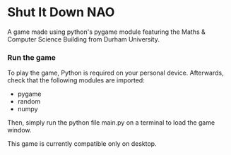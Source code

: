 # Shut It Down NAO
A game made using python's pygame module featuring the Maths & Computer Science Building from Durham University.

### Run the game
To play the game, Python is required on your personal device. Afterwards, check that the following modules are imported:
- pygame
- random
- numpy

Then, simply run the python file main.py on a terminal to load the game window.

This game is currently compatible only on desktop.
